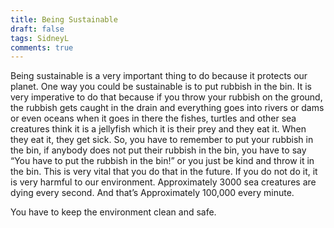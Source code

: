 ```yaml
---
title: Being Sustainable
draft: false
tags: SidneyL
comments: true
---
```


Being sustainable is a very important thing to do because it protects our planet. One way you could be sustainable is to put rubbish in the bin. It is very imperative to do that because if you throw your rubbish on the ground, the rubbish gets caught in the drain and everything goes into rivers or dams or even oceans when it goes in there the fishes, turtles and other sea creatures think it is a jellyfish which it is their prey and they eat it. When they eat it, they get sick. So, you have to remember to put your rubbish in the bin, if anybody does not put their rubbish in the bin, you have to say “You have to put the rubbish in the bin!” or you just be kind and throw it in the bin. This is very vital that you do that in the future.  If you do not do it, it is very harmful to our environment. Approximately 3000 sea creatures are dying every second. And that’s Approximately 100,000 every minute.

You have to keep the environment clean and safe.
